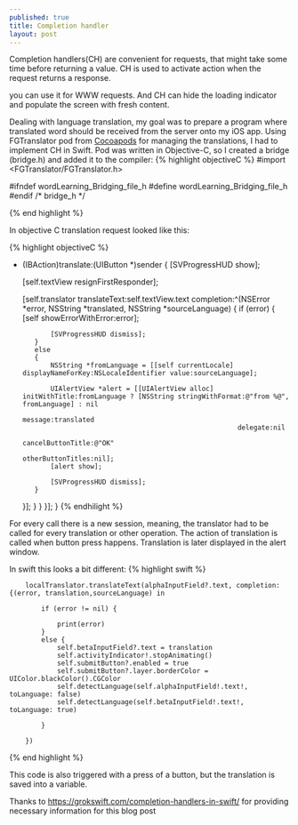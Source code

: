 ```yaml
---
published: true
title: Completion handler
layout: post
---
```

Completion handlers(CH) are convenient for requests, that might take some time before returning a value. CH is used to activate action when the request returns a response.

you can use it for WWW requests. And CH can hide the loading indicator and populate the screen with fresh content.

Dealing with language translation, my goal was to prepare a program where translated word should be received from the server onto my iOS app. Using FGTranslator pod from [Cocoapods](www.cocoapods.com) for managing the translations, I had to implement CH in Swift. Pod was written in Objective-C, so I created a bridge (bridge.h) and added it to the compiler:
{% highlight objectiveC %}
#import <FGTranslator/FGTranslator.h>

#ifndef wordLearning_Bridging_file_h
#define wordLearning_Bridging_file_h
#endif /* bridge_h */

{% end highlight %}

In objective C translation request looked like this:

{% highlight objectiveC %}
- (IBAction)translate:(UIButton *)sender
{
    [SVProgressHUD show];

    [self.textView resignFirstResponder];

    [self.translator translateText:self.textView.text
                   completion:^(NSError *error, NSString *translated, NSString *sourceLanguage)
    {
         if (error)
         {
             [self showErrorWithError:error];

             [SVProgressHUD dismiss];
         }
         else
         {
             NSString *fromLanguage = [[self currentLocale] displayNameForKey:NSLocaleIdentifier value:sourceLanguage];

             UIAlertView *alert = [[UIAlertView alloc] initWithTitle:fromLanguage ? [NSString stringWithFormat:@"from %@", fromLanguage] : nil
                                                             message:translated
                                                            delegate:nil
                                                   cancelButtonTitle:@"OK"
                                                   otherButtonTitles:nil];
             [alert show];

             [SVProgressHUD dismiss];
         }
     }];
}
         }
     }];
}
{% endhilight %}

For every call there is a new session, meaning, the translator had to be called for every translation or other operation.
The action of translation is called when button press happens. Translation is later displayed in the alert window.

In swift this looks a bit different:
{% highlight swift %}

        localTranslator.translateText(alphaInputField?.text, completion: {(error, translation,sourceLanguage) in

            if (error != nil) {

                print(error)
            }
            else {
                self.betaInputField?.text = translation
                self.activityIndicator!.stopAnimating()
                self.submitButton?.enabled = true
                self.submitButton?.layer.borderColor = UIColor.blackColor().CGColor
                self.detectLanguage(self.alphaInputField!.text!, toLanguage: false)
                self.detectLanguage(self.betaInputField!.text!, toLanguage: true)

            }

        })
{% end highlight %}

This code is also triggered with a press of a button, but the translation is saved into a variable.

Thanks to https://grokswift.com/completion-handlers-in-swift/
for providing necessary information for this blog post